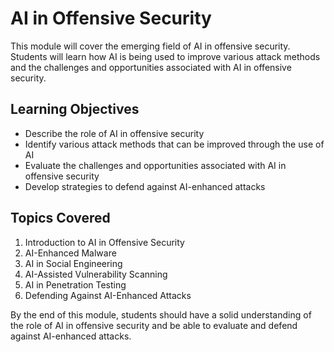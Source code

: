 # AI in Offensive Security

This module will cover the emerging field of AI in offensive security. Students will learn how AI is being used to improve various attack methods and the challenges and opportunities associated with AI in offensive security.

## Learning Objectives

- Describe the role of AI in offensive security
- Identify various attack methods that can be improved through the use of AI
- Evaluate the challenges and opportunities associated with AI in offensive security
- Develop strategies to defend against AI-enhanced attacks

## Topics Covered

1. Introduction to AI in Offensive Security
2. AI-Enhanced Malware
3. AI in Social Engineering
4. AI-Assisted Vulnerability Scanning
5. AI in Penetration Testing
6. Defending Against AI-Enhanced Attacks

By the end of this module, students should have a solid understanding of the role of AI in offensive security and be able to evaluate and defend against AI-enhanced attacks.
